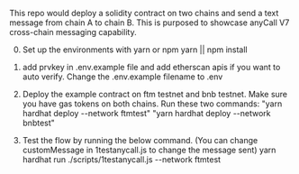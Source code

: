  This repo would deploy a solidity contract on two chains and send a text message from chain A to chain B.
 This is purposed to showcase anyCall V7 cross-chain messaging capability. 
 
0. Set up the environments with yarn or npm
yarn || npm install

 1. add prvkey in .env.example file and add etherscan apis if you want to auto verify. Change the .env.example filename to .env

 2. Deploy the example contract on ftm testnet and bnb testnet. Make sure you have gas tokens on both chains.
 Run these two commands:
"yarn hardhat deploy --network ftmtest"
"yarn hardhat deploy --network bnbtest"

3. Test the flow by running the below command. (You can change customMessage in 1testanycall.js to change the message sent)
 yarn hardhat run ./scripts/1testanycall.js --network ftmtest